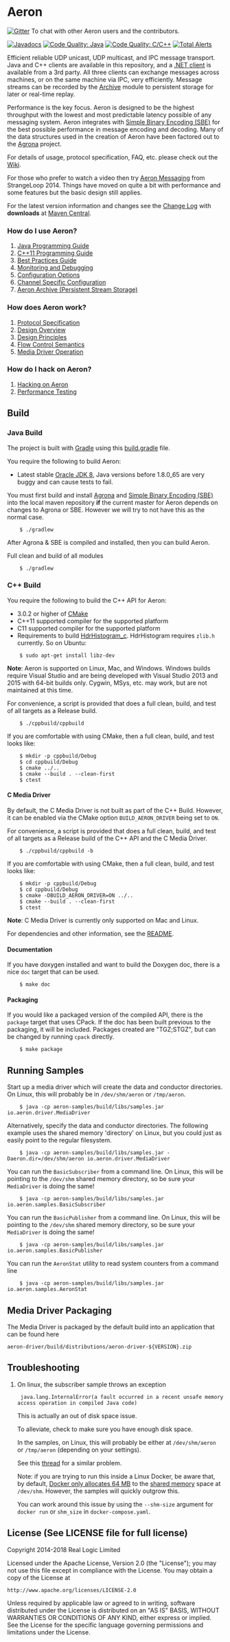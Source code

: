 Aeron
=====

[![Gitter](https://img.shields.io/gitter/room/gitterHQ/gitter.svg)](https://gitter.im/real-logic/Aeron?utm_source=badge&utm_medium=badge&utm_campaign=pr-badge&utm_content=badge) To chat with other Aeron users and the contributors.

[![Javadocs](http://www.javadoc.io/badge/io.aeron/aeron-all.svg)](http://www.javadoc.io/doc/io.aeron/aeron-all)
[![Code Quality: Java](https://img.shields.io/lgtm/grade/java/g/real-logic/Aeron.svg?logo=lgtm&logoWidth=18)](https://lgtm.com/projects/g/real-logic/Aeron/context:java)
[![Code Quality: C/C++](https://img.shields.io/lgtm/grade/java/g/real-logic/Aeron.svg?logo=lgtm&logoWidth=18)](https://lgtm.com/projects/g/real-logic/Aeron/context:cpp)
[![Total Alerts](https://img.shields.io/lgtm/alerts/g/real-logic/Aeron.svg?logo=lgtm&logoWidth=18)](https://lgtm.com/projects/g/real-logic/Aeron/alerts)

Efficient reliable UDP unicast, UDP multicast, and IPC message transport. Java and C++ clients are available in this
repository, and a [.NET client](https://github.com/AdaptiveConsulting/Aeron.NET) is available from a 3rd party. All
three clients can exchange messages across machines, or on the same machine via IPC, very efficiently. Message streams
can be recorded by the [Archive](https://github.com/real-logic/aeron/tree/master/aeron-archive) module to persistent
storage for later or real-time replay.

Performance is the key focus. Aeron is designed to be the highest throughput with the lowest and most predictable
latency possible of any messaging system. Aeron integrates with
[Simple Binary Encoding (SBE)](https://github.com/real-logic/simple-binary-encoding) for the best possible performance
in message encoding and decoding. Many of the data structures used in the creation of Aeron have been factored out to
the [Agrona](https://github.com/real-logic/agrona) project.

For details of usage, protocol specification, FAQ, etc. please check out the
[Wiki](https://github.com/real-logic/aeron/wiki).

For those who prefer to watch a video then try [Aeron Messaging](https://www.youtube.com/watch?v=tM4YskS94b0) from
StrangeLoop 2014. Things have moved on quite a bit with performance and some features but the basic design still applies.

For the latest version information and changes see the [Change Log](https://github.com/real-logic/aeron/wiki/Change-Log)
with **downloads** at [Maven Central](http://search.maven.org/#search%7Cga%7C1%7Caeron).

### How do I use Aeron?

1. [Java Programming Guide](https://github.com/real-logic/aeron/wiki/Java-Programming-Guide)
1. [C++11 Programming Guide](https://github.com/real-logic/aeron/wiki/Cpp-Programming-Guide)
1. [Best Practices Guide](https://github.com/real-logic/aeron/wiki/Best-Practices-Guide)
1. [Monitoring and Debugging](https://github.com/real-logic/aeron/wiki/Monitoring-and-Debugging)
1. [Configuration Options](https://github.com/real-logic/aeron/wiki/Configuration-Options)
1. [Channel Specific Configuration](https://github.com/real-logic/aeron/wiki/Channel-Configuration)
1. [Aeron Archive (Persistent Stream Storage)](https://github.com/real-logic/aeron/wiki/Aeron-Archive)

### How does Aeron work?

1. [Protocol Specification](https://github.com/real-logic/aeron/wiki/Protocol-Specification)
1. [Design Overview](https://github.com/real-logic/aeron/wiki/Design-Overview)
1. [Design Principles](https://github.com/real-logic/aeron/wiki/Design-Principles)
1. [Flow Control Semantics](https://github.com/real-logic/aeron/wiki/Flow-and-Congestion-Control)
1. [Media Driver Operation](https://github.com/real-logic/aeron/wiki/Media-Driver-Operation)

### How do I hack on Aeron?

1. [Hacking on Aeron](https://github.com/real-logic/aeron/wiki/Hacking-on-Aeron)
1. [Performance Testing](https://github.com/real-logic/aeron/wiki/Performance-Testing)

Build
-----

### Java Build

The project is built with [Gradle](http://gradle.org/) using this
[build.gradle](https://github.com/real-logic/aeron/blob/master/build.gradle) file.

You require the following to build Aeron:

* Latest stable [Oracle JDK 8](http://www.oracle.com/technetwork/java/), Java versions before 1.8.0_65 are very buggy
   and can cause tests to fail.

You must first build and install [Agrona](https://github.com/real-logic/agrona) and
[Simple Binary Encoding (SBE)](https://github.com/real-logic/simple-binary-encoding) into the local maven repository 
**if** the current master for Aeron depends on changes to Agrona or SBE. However we will try to not have this as the
normal case.

```shell
    $ ./gradlew
```

After Agrona & SBE is compiled and installed, then you can build Aeron.

Full clean and build of all modules

```shell
    $ ./gradlew
```
    
### C++ Build

You require the following to build the C++ API for Aeron:

* 3.0.2 or higher of [CMake](http://www.cmake.org/)
* C++11 supported compiler for the supported platform
* C11 supported compiler for the supported platform
* Requirements to build [HdrHistogram_c](https://github.com/HdrHistogram/HdrHistogram_c). HdrHistogram requires
  `zlib.h` currently. So on Ubuntu:

```shell
    $ sudo apt-get install libz-dev
```

__Note__: Aeron is supported on Linux, Mac, and Windows. Windows builds require Visual Studio and are being developed
with Visual Studio 2013 and 2015 with 64-bit builds only. Cygwin, MSys, etc. may work, but are not maintained at this time.

For convenience, a script is provided that does a full clean, build, and test of all targets as a Release build.

```shell
    $ ./cppbuild/cppbuild
```

If you are comfortable with using CMake, then a full clean, build, and test looks like:

```shell
    $ mkdir -p cppbuild/Debug
    $ cd cppbuild/Debug
    $ cmake ../..
    $ cmake --build . --clean-first
    $ ctest
```

#### C Media Driver

By default, the C Media Driver is not built as part of the C++ Build. However, it can be enabled via the CMake
option `BUILD_AERON_DRIVER` being set to `ON`.

For convenience, a script is provided that does a full clean, build, and test of all targets as a Release build of the
C++ API and the C Media Driver.

```shell
    $ ./cppbuild/cppbuild -b
```

If you are comfortable with using CMake, then a full clean, build, and test looks like:

```shell
    $ mkdir -p cppbuild/Debug
    $ cd cppbuild/Debug
    $ cmake -DBUILD_AERON_DRIVER=ON ../..
    $ cmake --build . --clean-first
    $ ctest
```

__Note__: C Media Driver is currently only supported on Mac and Linux.

For dependencies and other information, see the
[README](https://github.com/real-logic/aeron/blob/master/aeron-driver/src/main/c/README.md).

#### Documentation

If you have doxygen installed and want to build the Doxygen doc, there is a nice `doc` target that can be used.

```shell
    $ make doc
```
    
#### Packaging

If you would like a packaged version of the compiled API, there is the `package` target that uses CPack. If the doc
has been built previous to the packaging, it will be included. Packages created are "TGZ;STGZ", but can be changed
by running `cpack` directly.

```shell
    $ make package
```

Running Samples
---------------

Start up a media driver which will create the data and conductor directories. On Linux, this will probably be in
`/dev/shm/aeron` or `/tmp/aeron`.

```shell
    $ java -cp aeron-samples/build/libs/samples.jar io.aeron.driver.MediaDriver
```

Alternatively, specify the data and conductor directories. The following example uses the shared memory 'directory' on
Linux, but you could just as easily point to the regular filesystem.

```shell
    $ java -cp aeron-samples/build/libs/samples.jar -Daeron.dir=/dev/shm/aeron io.aeron.driver.MediaDriver
```

You can run the `BasicSubscriber` from a command line. On Linux, this will be pointing to the `/dev/shm` shared memory
directory, so be sure your `MediaDriver` is doing the same!

```shell
    $ java -cp aeron-samples/build/libs/samples.jar io.aeron.samples.BasicSubscriber
```
    
You can run the `BasicPublisher` from a command line. On Linux, this will be pointing to the `/dev/shm` shared memory
directory, so be sure your `MediaDriver` is doing the same!

```shell
    $ java -cp aeron-samples/build/libs/samples.jar io.aeron.samples.BasicPublisher
```

You can run the `AeronStat` utility to read system counters from a command line
    
```shell
    $ java -cp aeron-samples/build/libs/samples.jar io.aeron.samples.AeronStat
```

Media Driver Packaging
----------------------

The Media Driver is packaged by the default build into an application that can be found here

    aeron-driver/build/distributions/aeron-driver-${VERSION}.zip


Troubleshooting
---------------

1. On linux, the subscriber sample throws an exception
 
   ```
    java.lang.InternalError(a fault occurred in a recent unsafe memory access operation in compiled Java code)
   ```

   This is actually an out of disk space issue.
  
   To alleviate, check to make sure you have enough disk space.

   In the samples, on Linux, this will probably be either at `/dev/shm/aeron` or `/tmp/aeron` (depending on your settings).

   See this [thread](https://issues.apache.org/jira/browse/CASSANDRA-5737?focusedCommentId=14251018&page=com.atlassian.jira.plugin.system.issuetabpanels:comment-tabpanel#comment-14251018) for a similar problem.
  
   Note: if you are trying to run this inside a Linux Docker, be aware that, by default, [Docker only allocates 64 MB](https://github.com/docker/docker/issues/2606) to the [shared memory](https://www.google.com/url?sa=t&rct=j&q=&esrc=s&source=web&cd=1&ved=0CB8QFjAA&url=http%3A%2F%2Fwww.cyberciti.biz%2Ftips%2Fwhat-is-devshm-and-its-practical-usage.html&ei=NBEPVcfzLZLWoASv8IKYCA&usg=AFQjCNHwBF2R9m4v_Z9pyNlunei2gH-ssA&sig2=VzzxpzRAGoHRjpH_MhRL8w&bvm=bv.88528373,d.cGU) space at `/dev/shm`. However, the samples will quickly outgrow this.
  
   You can work around this issue by using the `--shm-size` argument for `docker run` or `shm_size` in `docker-compose.yaml`.


License (See LICENSE file for full license)
-------------------------------------------
Copyright 2014-2018 Real Logic Limited

Licensed under the Apache License, Version 2.0 (the "License");
you may not use this file except in compliance with the License.
You may obtain a copy of the License at

    http://www.apache.org/licenses/LICENSE-2.0

Unless required by applicable law or agreed to in writing, software
distributed under the License is distributed on an "AS IS" BASIS,
WITHOUT WARRANTIES OR CONDITIONS OF ANY KIND, either express or implied.
See the License for the specific language governing permissions and
limitations under the License.  
